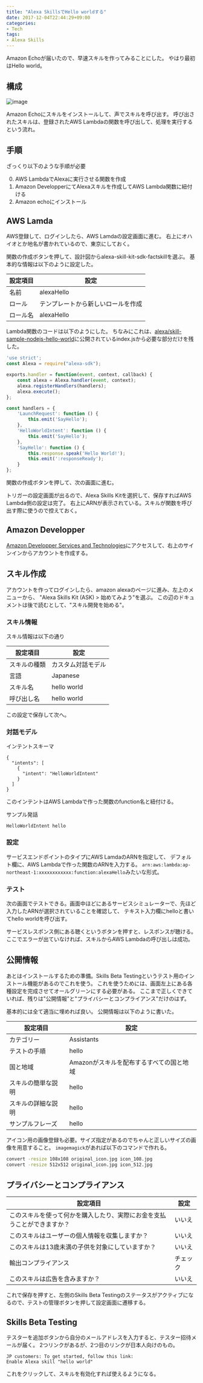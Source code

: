 ```yaml
---
title: "Alexa SkillsでHello worldする"
date: 2017-12-04T22:44:29+09:00
categories:
- Tech
tags:
- Alexa Skills
---
```


Amazon Echoが届いたので、早速スキルを作ってみることにした。
やはり最初はHello world。

<!--more-->

## 構成
![image](http://ift.tt/2B4AsMG)

Amazon Echoにスキルをインストールして、声でスキルを呼び出す。
呼び出されたスキルは、登録されたAWS Lambdaの関数を呼び出して、処理を実行するという流れ。

## 手順
ざっくり以下のような手順が必要

0. AWS LambdaでAlexaに実行させる関数を作成
0. Amazon DevelopperにてAlexaスキルを作成してAWS Lambda関数に紐付ける
0. Amazon echoにインストール

## AWS Lamda
AWS登録して、ログインしたら、AWS Lamdaの設定画面に進む。
右上にオハイオとか地名が書かれているので、東京にしておく。

関数の作成ボタンを押して、設計図からalexa-skill-kit-sdk-factskillを選ぶ。
基本的な情報は以下のように設定した。

| 設定項目             | 設定                                     |
| --------------       | --------------------                     |
| 名前                 | alexaHello                               |
| ロール               | テンプレートから新しいロールを作成       |
| ロール名             | alexaHello                               |

Lambda関数のコードは以下のようにした。
ちなみにこれは、[alexa/skill-sample-nodejs-hello-world](https://github.com/alexa/skill-sample-nodejs-hello-world)に公開されているindex.jsから必要な部分だけを残した。

```js
'use strict';
const Alexa = require("alexa-sdk");

exports.handler = function(event, context, callback) {
    const alexa = Alexa.handler(event, context);
    alexa.registerHandlers(handlers);
    alexa.execute();
};

const handlers = {
    'LaunchRequest': function () {
        this.emit('SayHello');
    },
    'HelloWorldIntent': function () {
        this.emit('SayHello');
    },
    'SayHello': function () {
        this.response.speak('Hello World!');
        this.emit(':responseReady');
    }
};
```

関数の作成ボタンを押して、次の画面に進む。

トリガーの設定画面が出るので、Alexa Skills Kitを選択して、保存すればAWS Lambda側の設定は完了。
右上にARNが表示されている。スキルが関数を呼び出す際に使うので控えておく。

## Amazon Developper
[Amazon Developper Services and Technologies](http://developer.amazon.com/)にアクセスして、右上のサインインからアカウントを作成する。


## スキル作成
アカウントを作ってログインしたら、amazon alexaのページに進み、左上のメニューから、
"Alexa Skills Kit (ASK) > 始めてみよう"を選ぶ。
この辺のドキュメントは後で読むとして、"スキル開発を始める"。

### スキル情報
スキル情報は以下の通り

| 設定項目     | 設定               |
|--------------|--------------------|
| スキルの種類 | カスタム対話モデル |
| 言語         | Japanese           |
| スキル名     | hello world        |
| 呼び出し名   | hello world        |

この設定で保存して次へ。

### 対話モデル
インテントスキーマ
```
{
  "intents": [
    {
      "intent": "HelloWorldIntent"
    }
  ]
}
```

このインテントはAWS Lambdaで作った関数のfunction名と紐付ける。

サンプル発話
```
HelloWorldIntent hello
```

### 設定
サービスエンドポイントのタイプにAWS LamdaのARNを指定して、
デフォルト欄に、AWS Lambdaで作った関数のARNを入力する。
`arn:aws:lambda:ap-northeast-1:xxxxxxxxxxxx:function:alexaHello`みたいな形式。


### テスト
次の画面でテストできる。画面中ほどにあるサービスシミュレーターで、先ほど入力したARNが選択されていることを確認して、
テキスト入力欄にhelloと書いてhello worldを呼び出す。

サービスレスポンス側にある聴くというボタンを押すと、レスポンスが聴ける。ここでエラーが出ていなければ、スキルからAWS Lambdaの呼び出しは成功。

## 公開情報
あとはインストールするための準備。Skills Beta Testingというテスト用のインストール機能があるのでこれを使う。
これを使うためには、画面左上にある各種設定を完成させてオールグリーンにする必要がある。
ここまで正しくできていれば、残りは"公開情報"と"プライバシーとコンプライアンス"だけのはず。

基本的には全て適当に埋めれば良い。
公開情報は以下のように書いた。


| 設定項目           | 設定                                     |
| --------------     | --------------------                     |
| カテゴリー         | Assistants                               |
| テストの手順       | hello                                    |
| 国と地域           | Amazonがスキルを配布するすべての国と地域 |
| スキルの簡単な説明 | hello                                    |
| スキルの詳細な説明 | hello                                    |
| サンプルフレーズ   | hello                                    |

アイコン用の画像登録も必要。サイズ指定があるのでちゃんと正しいサイズの画像を用意すること。
`imagemagick`があれば以下のコマンドで作れる。

```bash
convert -resize 108x108 original_icon.jpg icon_108.jpg
convert -resize 512x512 original_icon.jpg icon_512.jpg
```

## プライバシーとコンプライアンス

| 設定項目                                                                 | 設定                 |
| --------------                                                           | -------------------- |
| このスキルを使って何かを購入したり、実際にお金を支払うことができますか？ | いいえ               |
| このスキルはユーザーの個人情報を収集しますか？                           | いいえ               |
| このスキルは13歳未満の子供を対象にしていますか？                         | いいえ               |
| 輸出コンプライアンス                                                     | チェック             |
| このスキルは広告を含みますか？                                           | いいえ               |

これで保存を押すと、左側のSkills Beta Testingのステータスがアクティブになるので、テストの管理ボタンを押して設定画面に遷移する。

## Skills Beta Testing
テスターを追加ボタンから自分のメールアドレスを入力すると、テスター招待メールが届く。
2つリンクがあるが、2つ目のリンクが日本人向けのもの。

    JP customers: To get started, follow this link:  
    Enable Alexa skill "hello world"

これをクリックして、スキルを有効化すれば使えるようになる。
